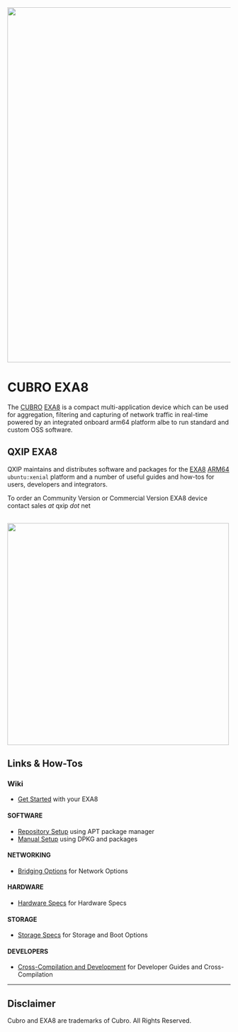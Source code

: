 <img src="http://cubro.org/images/EXA8_Banner.jpg" width=800>


# CUBRO EXA8
The [CUBRO](http://www.cubro.com/) [EXA8](http://cubro.org) is a compact multi-application device which can be used for aggregation, filtering and capturing of network traffic in real-time powered by an integrated onboard arm64 platform albe to run standard and custom OSS software. 

## QXIP EXA8
QXIP maintains and distributes software and packages for the [EXA8](http://cubro.org) [ARM64](https://github.com/lmangani/EXA8/blob/master/hardware.md) `ubuntu:xenial` platform and a number of useful guides and how-tos for users, developers and integrators.

To order an Community Version or Commercial Version EXA8 device contact sales *at* qxip *dot* net

<br/>

<img src="https://user-images.githubusercontent.com/1423657/54088970-e5ef4f80-4363-11e9-929f-d26cbc484fb8.png" width=500>

## Links & How-Tos
### Wiki
* [Get Started](https://github.com/QXIP/EXA8/wiki) with your EXA8

#### SOFTWARE
* [Repository Setup](https://github.com/QXIP/EXA8/wiki/EXA8-Software) using APT package manager
* [Manual Setup](https://github.com/QXIP/EXA8/tree/master/packages) using DPKG and packages

#### NETWORKING
* [Bridging Options](https://github.com/QXIP/EXA8/wiki/EXA8-Network) for Network Options

#### HARDWARE
* [Hardware Specs](https://github.com/QXIP/EXA8/wiki/EXA8-Hardware) for Hardware Specs

#### STORAGE
* [Storage Specs](https://github.com/QXIP/EXA8/wiki/EXA8-Storage) for Storage and Boot Options

#### DEVELOPERS
* [Cross-Compilation and Development](https://github.com/QXIP/EXA8/wiki/EXA8-Development) for Developer Guides and Cross-Compilation

------

## Disclaimer
Cubro and EXA8 are trademarks of Cubro. All Rights Reserved.
